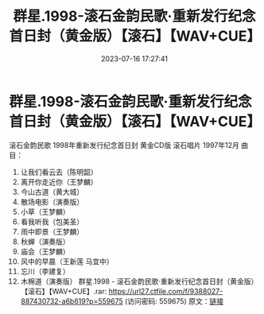 ﻿---
title: 群星.1998-滚石金韵民歌·重新发行纪念首日封（黄金版）【滚石】【WAV+CUE】
date: 2023-07-16 17:27:41
categories: WAV车载音乐、镜像
tags: 华语中文
---
# 群星.1998-滚石金韵民歌·重新发行纪念首日封（黄金版）【滚石】【WAV+CUE】

滚石金韵民歌
1998年重新发行纪念首日封
黄金CD版
滚石唱片 1997年12月
曲目：
01. 让我们看云去（陈明韶）
02. 离开你走近你（王梦麟）
03. 今山古道（黄大城）
04. 散场电影（演奏版）
05. 小草（王梦麟）
06. 看我听我（包美圣）
07. 雨中即景（王梦麟）
08. 秋蝉（演奏版）
09. 庙会（王梦麟）
10. 风中的早晨（王新莲 马宜中）
11. 忘川（李建复）
12. 木棉道（演奏版）
群星.1998 - 滚石金韵民歌·重新发行纪念首日封（黄金版）【滚石】【WAV+CUE】.rar: https://url27.ctfile.com/f/9388027-887430732-a6b619?p=559675
(访问密码: 559675)
原文：[链接](https://blog.sina.com.cn/s/blog_1647c7e76010312pl.html)